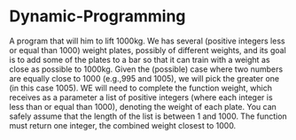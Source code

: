 # Dynamic-Programming

A program that will him to lift 1000kg. We has several (positive integers 
less or equal than 1000) weight plates, possibly of different weights, and its goal is to add some
of the plates to a bar so that it can train with a weight as close as possible to 1000kg. Given the 
(possible) case where two numbers are equally close to 1000 (e.g.,995 and 1005), we will pick the greater one (in this case 1005).
WE will need to complete the function weight, which receives as a parameter a list of positive integers (where each integer is less than
or equal than 1000), denoting the weight of each plate. You can safely assume that the length of
the list is between 1 and 1000. The function must return one integer, the combined weight closest
to 1000.
